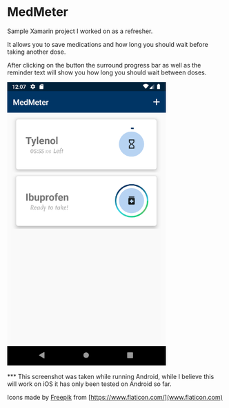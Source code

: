 # MedMeter

Sample Xamarin project I worked on as a refresher. 

It allows you to save medications and how long you should wait before taking another dose.

After clicking on the button the surround progress bar as well as the reminder text will show you how long you should wait between doses.



![app screenshot](https://github.com/dfausz/MedMeter/blob/main/medmeter.png?raw=true)

*** This screenshot was taken while running Android, while I believe this will work on iOS it has only been tested on Android so far.

Icons made by [Freepik](https://www.freepik.com) from [https://www.flaticon.com/](www.flaticon.com)
